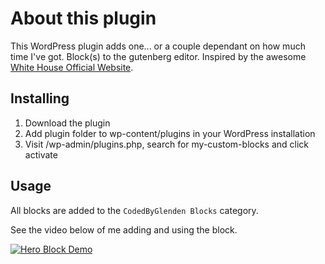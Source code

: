 # About this plugin

This WordPress plugin adds one... or a couple dependant on how much time I've got. Block(s) to the gutenberg editor. Inspired by the awesome [White House Official Website](https://www.whitehouse.gov).

## Installing

1) Download the plugin
2) Add plugin folder to wp-content/plugins in your WordPress installation
3) Visit /wp-admin/plugins.php, search for my-custom-blocks and click activate

## Usage

All blocks are added to the `CodedByGlenden Blocks` category.

See the video below of me adding and using the block.

[![Hero Block Demo](thumbnail-url)](video-url)
